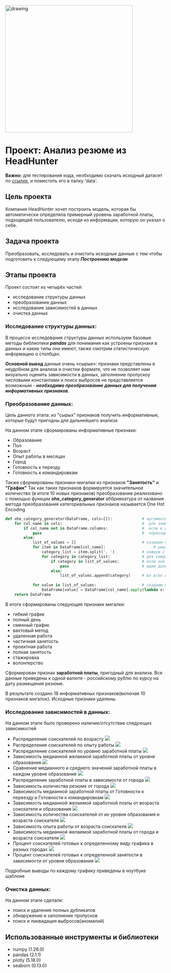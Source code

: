  <img src = https://raw.githubusercontent.com/AndreyRysistov/DatasetsForPandas/main/hh%20label.jpg alt="drawing" style="width:400px;">

# Проект: Анализ резюме из HeadHunter

**Важно:** для тестирования кода, необходимо скачать исходный датасет по [ссылке](https://disk.yandex.ru/d/j_4-nxd7N6dZxQ), и поместить его в папку 'data'.

## Цель проекта
Компания HeadHunter хочет построить модель, которая бы автоматически определяла примерный уровень заработной платы, подходящей пользователю, исходя из информации, которую он указал о себе. 

## Задача проекта
Преобразовать, исследовать и очистить исходные данные с тем чтобы подготовить к следующему этапу ***Построению модели***

## Этапы проекта
Проект состоит из четырёх частей:
* исследование структуры данных
* преобразование данных
* исследование зависимостей в данных
* очистка данных

### Исследование структуры данных:
В процессе исследования структуры данных используем базовые методы библиотеки ***pandas*** для понимания как устроены признаки в данных и какие типы они имеют, также смотрим статистическую информацию о столбцах.

**Основной вывод** данные очень «сырые»: признаки представлены в неудобном для анализа и очистки формате, что не позволяет нам визуально оценить зависимости в данных, заполнение пропускоу числовыми константами и  поиск выбросов не представляется возможным - ***необходимо преобразование данных для получения информативных признаков***. 

### Преобразование данных:
Цель данного этапа: из "сырых" признаков получить информативные, которые будут пригодны для дальнейшего анализа

На данном этапе сформированы информативные признаки:
* Образование
* Пол
* Возраст
* Опыт работы в месяцах
* Город
* Готовность к перезду
* Готовность к командировкам

Также сформированы признаки-мигалки из признаков **"Занятость"** и **"График"** 
Так как таких признаков формируется значительное количество (в итоге 10 новых признаков) преобразование реализовано с помощью функции **ohe_category_generator** аббривеатура от названия метода преобразования категориальных признаков называется One Hot Encoding 

```python
def ohe_category_generator(DataFrame, cols=[]):             # аргументы Датафрейм и список названий столбцов, из которых будем выделять категории мигалки    
    for col_name in cols:                                   #  для элемента в списке
        if col_name not in DataFrame.columns:               #  если в датафрейме нет такого столбца
            pass                                            #  переходим к следующему столбцу
        else:
            list_of_values = []                             # создаем пустой список в который будем добавлять названия категорий мигалок
            for item in DataFrame[col_name]:                     # цикл по интересующему признаку, по каждой строке
                category_list = item.split(', ')            # каждую строку переводим в список по разделителю
                for category in category_list:              # для каждого значения в списке
                    if category in list_of_values:          # если оно есть в списке названий категорий мигалок
                        pass                                # идем дальше
                    else:
                        list_of_values.append(category)     # во всех остальных добавляем значение в спискок назварий категорий мигалок
    
            for value in list_of_values:                    # создаем новые булевые признаки мигалки по вхождению в список названий категорий мигалок
                DataFrame[value] = DataFrame[col_name].apply(lambda x: True if value in x else False)
    return DataFrame
```
В итоге сформированы следующие признаки мигалки:
* гибкий график
* полный день
* сменный график
* вахтовый метод
* удаленная работа
* частичная занятость
* проектная работа
* полная занятость
* стажировка   
* волонтерство 

Сформирован признак **заработной платы**, пригодный для анализа. Все данные приведены к одной валюте - российскому рублю по курсу на дату размещения резюме.

В результате создано 18 информативных признаков(включая 10 признаков мигалок). Исходные признаки удалены.

### Исследование зависимостей в данных:
На данном этапе было проверено наличие/отсутствие следующих зависимостей
* Распределение соискателей по возрасту
![](/pictures/5.1_distribution_by_age.png)
* Распределение соискателей по опыту работы
![](/pictures/5.2_distribution_by_expierence.png)
* Распределение соискателей по уровню заработной платы
![](/pictures/5.3_distribution_by_salary.png)
* Зависимость медианной желаемой заработной платы от уровня образования 
![](/pictures/5.4_dependence_salary_from_education_level.png)
* Сравнение медианного и среднего значений заработной платы в каждом уровне образования
![](/pictures/5.4.1_median_mean_salary.png)
* Распределение заработной платы в зависимости от города
![](/pictures/5.5_distribution_salary_from_city.png)
* Зависимость количества резюме от города
![](/pictures/5.5.1_cv_number_from_city.png)
* Зависимость медианной заработной платы  от Готовности к переезду и Готовности к командировкам
![](/pictures/5.6_median_salary_from_ready_to_move.png)
* Зависимость медианной желаемой заработной платы от возраста соискателя и образования
![](/pictures/5.7_dependence_salary_from_educ.lv_&_age.png)
* Зависимость количества соискателей от их уровня образования и возраста соискателя
![](/pictures/5.7.1_dependence_number_from_educ.lv_&_age.png)
* Зависимость опыта работы от возраста соискателя
![](/pictures/5.8_dependence_exp_from_age.png)
* Зависимость медианной желаемой заработной платы от города и возраста соискателя
![](/pictures/add5.9_dependence_salary_from_city_&_age.png)
* Процент соискателей готовых к определенному виду графика в разных городах
![](/pictures/add5.10_percent_from_city&kind.png)
* Процент соискателей готовых к определенной занятости в зависимости от уровня образования
![](/pictures/add5.11_percent_from_ed.level&kind.png)

Подробные выводы по каждому графику приведены в ноутбуке шаблоне

### Очистка данных:

На данном этапе сделали:
* поиск и удаление полных дубликатов
* обнаружение и заполнение пропусков
* поиск и ликвидация выбросов(аномалий) 


## Использованные инструменты и библиотеки
* numpy (1.26.0)
* pandas (2.1.1)
* plotly (5.18.0)
* seaborn (0.13.0)





